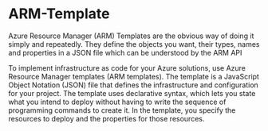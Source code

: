 # ARM-Template

Azure Resource Manager (ARM) Templates are the obvious way of doing it simply and repeatedly. They define the objects you want, their types, names and properties in a JSON file which can be understood by the ARM API

To implement infrastructure as code for your Azure solutions, use Azure Resource Manager templates (ARM templates). The template is a JavaScript Object Notation (JSON) file that defines the infrastructure and configuration for your project. The template uses declarative syntax, which lets you state what you intend to deploy without having to write the sequence of programming commands to create it. In the template, you specify the resources to deploy and the properties for those resources.

